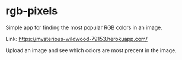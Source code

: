 # rgb-pixels
Simple app for finding the most popular RGB colors in an image.

Link: https://mysterious-wildwood-79153.herokuapp.com/

Upload an image and see which colors are most precent in the image.

